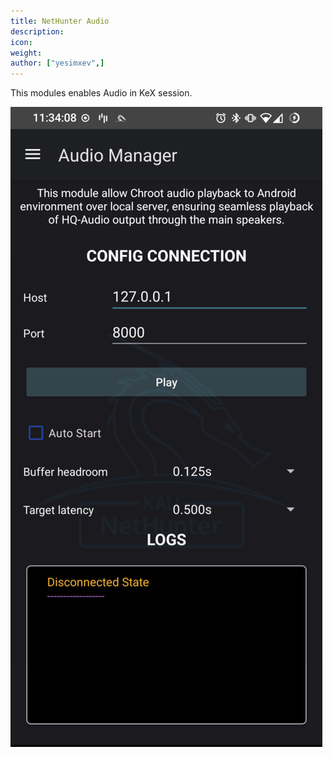 ```yaml
---
title: NetHunter Audio
description:
icon:
weight:
author: ["yesimxev",]
---
```


This modules enables Audio in KeX session.

![](nethunter-audio.png)

